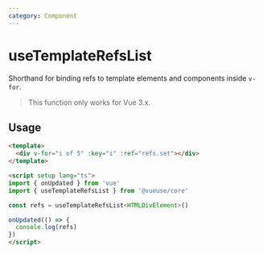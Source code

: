 ```yaml
---
category: Component
---
```


# useTemplateRefsList

Shorthand for binding refs to template elements and components inside `v-for`.

> This function only works for Vue 3.x.

## Usage

```html
<template>
  <div v-for="i of 5" :key="i" :ref="refs.set"></div>
</template>

<script setup lang="ts">
import { onUpdated } from 'vue'
import { useTemplateRefsList } from '@vueuse/core'

const refs = useTemplateRefsList<HTMLDivElement>()

onUpdated(() => {
  console.log(refs)
})
</script>
```
